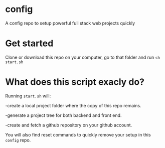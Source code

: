 # config
A config repo to setup powerful full stack web projects quickly 

# Get started
Clone or download this repo on your computer, go to that folder and run `sh start.sh`

# What does this script exacly do?

Running `start.sh` will: 

  -create a local project folder where the copy of this repo remains.
  
  -generate a project tree for both backend and front end.
  
  -create and fetch a github repository on your github account.
  
You will also find reset commands to quickly remove your setup in this `config` repo.

